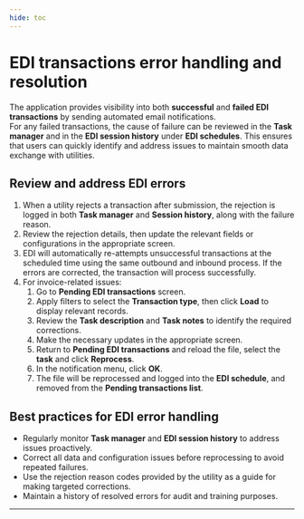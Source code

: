 ```yaml
---
hide: toc
---
```


# EDI transactions error handling and resolution  

The application provides visibility into both **successful** and **failed EDI transactions** by sending automated email notifications.  
For any failed transactions, the cause of failure can be reviewed in the **Task manager** and in the **EDI session history** under **EDI schedules**. This ensures that users can quickly identify and address issues to maintain smooth data exchange with utilities.


## Review and address EDI errors

1. When a utility rejects a transaction after submission, the rejection is logged in both **Task manager** and **Session history**, along with the failure reason.  
2. Review the rejection details, then update the relevant fields or configurations in the appropriate screen.
3. EDI will automatically re-attempts unsuccessful transactions at the scheduled time using the same outbound and inbound process. If the errors are corrected, the transaction will process successfully.  
4. For invoice-related issues:
    1. Go to **Pending EDI transactions** screen.
    2. Apply filters to select the **Transaction type**, then click **Load** to display relevant records.
    3. Review the **Task description** and **Task notes** to identify the required corrections.
    4. Make the necessary updates in the appropriate screen.
    5. Return to **Pending EDI transactions** and reload the file, select the **task** and click **Reprocess**.
    6. In the notification menu, click **OK**.
    7. The file will be reprocessed and logged into the **EDI schedule**, and removed from the **Pending transactions list**.

## Best practices for EDI error handling

- Regularly monitor **Task manager** and **EDI session history** to address issues proactively.  
- Correct all data and configuration issues before reprocessing to avoid repeated failures.  
- Use the rejection reason codes provided by the utility as a guide for making targeted corrections.  
- Maintain a history of resolved errors for audit and training purposes.

---